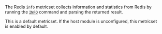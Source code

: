 The Redis `info` metricset collects information and statistics from Redis by running the [`INFO`](http://redis.io/commands/INFO) command and parsing the returned result.

This is a default metricset. If the host module is unconfigured, this metricset is enabled by default.
